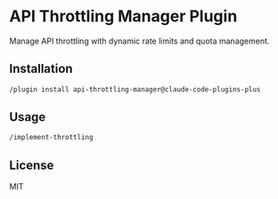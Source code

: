 # API Throttling Manager Plugin

Manage API throttling with dynamic rate limits and quota management.

## Installation

```bash
/plugin install api-throttling-manager@claude-code-plugins-plus
```

## Usage

```bash
/implement-throttling
```

## License

MIT
